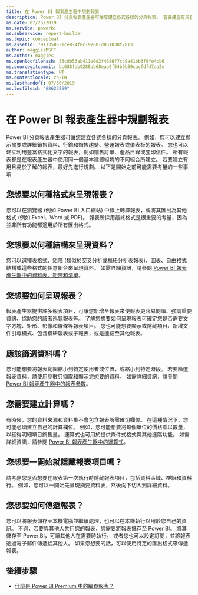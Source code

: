 ```yaml
---
title: 在 Power BI 報表產生器中規劃報表
description: Power BI 分頁報表產生器可讓您建立各式各樣的分頁報表。 若要建立有用且易於了解的報表，最好先進行規劃。
ms.date: 07/25/2019
ms.service: powerbi
ms.subservice: report-builder
ms.topic: conceptual
ms.assetid: 79113505-1ce8-4f8c-9260-d861838f7813
author: maggiesMSFT
ms.author: maggies
ms.openlocfilehash: 33cdb53ab411e0d2f4686f7cc9a41bb3f0fe4cb6
ms.sourcegitcommit: bc688fab9288ab68eaa9f54b9b59cacfdf47aa2e
ms.translationtype: HT
ms.contentlocale: zh-TW
ms.lasthandoff: 07/30/2019
ms.locfileid: "68623859"
---
```

# <a name="planning-a-report-in-power-bi-report-builder"></a>在 Power BI 報表產生器中規劃報表

Power BI 分頁報表產生器可讓您建立各式各樣的分頁報表。 例如，您可以建立顯示摘要或詳細銷售資料、行銷和銷售趨勢、營運報表或儀表板的報表。 您也可以建立利用豐富格式化文字的報表，例如銷售訂單、產品目錄或套印信件。 所有報表都是在報表產生器中使用同一個基本建置組塊的不同組合所建立。 若要建立有用且易於了解的報表，最好先進行規劃。 以下是開始之前可能需要考量的一些事項：  
  
## <a name="in-what-format-do-you-want-the-report-to-appear"></a>您想要以何種格式來呈現報表？
  
您可以在瀏覽器 (例如 Power BI 入口網站) 中線上轉譯報表，或將其匯出為其他格式 (例如 Excel、Word 或 PDF)。 報表所採用最終格式是很重要的考量，因為並非所有功能都適用於所有匯出格式。 
  
## <a name="in-what-structure-do-you-want-to-present-the-data"></a>您想要以何種結構來呈現資料？
  
您可以選擇表格式、矩陣 (類似於交叉分析或樞紐分析表報表)、圖表、自由格式結構或這些格式的任意組合來呈現資料。 如需詳細資訊，請參閱 [Power BI 報表產生器中的資料表、矩陣和清單](report-builder-tables-matrices-lists.md)。  
  
## <a name="how-do-you-want-your-report-to-look"></a>您想要如何呈現報表？
  
報表產生器提供許多報表項目，可讓您新增至報表來使報表更容易閱讀、強調重要資訊、協助您的讀者巡覽報表等。 了解您想要如何呈現報表可確定您是否需要文字方塊、矩形、影像和線條等報表項目。 您也可能想要顯示或隱藏項目、新增文件引導模式、包含鑽研報表或子報表，或是連結至其他報表。   
  
## <a name="should-the-data-be-filtered"></a>應該篩選資料嗎？
  
您可能想要將報表範圍縮小到特定使用者或位置，或縮小到特定時段。 若要篩選報表資料，請使用參數只擷取和顯示您想要的資料。 如需詳細資訊，請參閱 [Power BI 報表產生器中的報表參數](paginated-reports-parameters.md)。  
  
## <a name="do-you-need-to-create-calculations"></a>您需要建立計算嗎？ 
  
有時候，您的資料來源和資料集不會包含報表所需確切欄位。 在這種情況下，您可能必須建立自己的計算欄位。 例如，您可能想要將每個單位的價格乘以數量，以獲得明細項目銷售量。 運算式也可用於提供條件式格式與其他進階功能。 如需詳細資訊，請參閱 [Power BI 報表產生器中的運算式](report-builder-expressions.md)。  
  
## <a name="do-you-want-to-hide-report-items-initially"></a>您想要一開始就隱藏報表項目嗎？
  
請考慮您是否想要在報表第一次執行時隱藏報表項目，包括資料區域、群組和資料行。 例如，您可以一開始先呈現摘要資料表，然後向下切入到詳細資料。 
  
## <a name="how-are-you-going-to-deliver-your-report"></a>您想要如何傳遞報表？  
  
您可以將報表儲存至本機電腦並繼續處理，也可以在本機執行以用於您自己的資訊。 不過，若要與其他人共用您的報表，您需要將報表儲存至 Power BI。 將其儲存至 Power BI，可讓其他人在需要時執行。 或者您也可以設定訂閱，並將報表透過電子郵件傳遞給其他人。 如果您想要的話，可以使用特定的匯出格式來傳遞報表。 
  
## <a name="next-steps"></a>後續步驟

- [什麼是 Power BI Premium 中的編頁報表？](paginated-reports-report-builder-power-bi.md)
